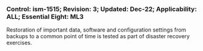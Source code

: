 ### Control: ism-1515; Revision: 3; Updated: Dec-22; Applicability: ALL; Essential Eight: ML3
<p>Restoration of important data, software and configuration settings from backups to a common point of time is tested as part of disaster recovery exercises.</p>